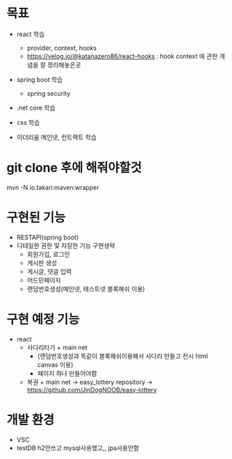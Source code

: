 # 목표
* react 학습
    - provider, context, hooks
    - https://velog.io/@katanazero86/react-hooks : hook context 에 관한 개념을 잘 정리해놓은곳

* spring boot 학습
    - spring security
* .net core 학습
* css 학습
* 이더리움 메인넷, 컨트랙트 학습

# git clone 후에 해줘야할것
mvn -N io.takari:maven:wrapper

# 구현된 기능 
* RESTAPI(spring boot)
* 디테일한 권한 및 자잘한 기능 구현생략
    - 회원가입, 로그인
    - 게시판 생성
    - 게시글, 댓글 입력
    - 어드민페이지
    - 랜덤번호생성(메인넷, 테스트넷 블록해쉬 이용)



# 구현 예정 기능
* react
    - 사다리타기 + main net
        - (랜덤번호생성과 똑같이 블록해쉬이용해서 사다리 만들고 전시 html canvas 이용)
        - 페이지 하나 만들어야함
    - 복권 + main net -> easy_lottery repository -> https://github.com/JinDogNOOB/easy-lottery


# 개발 환경
* VSC
* testDB h2안쓰고 mysql사용했고,, jpa사용안함